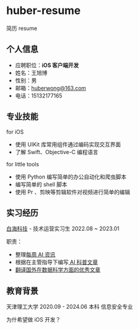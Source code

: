 # huber-resume

简历 resume


## 个人信息

- 应聘职位：**iOS 客户端开发**
- 姓名：王旭博
- 性别：男
- 邮箱：[huberwong@163.com](mailto:huberwong@163.com)
- 电话：15132177165

## 专业技能


for iOS

- 使用 UIKit 库常用组件通过编码实现交互界面
- 了解 Swift、Objective-C 编程语言


for little tools

- 使用 Python 编写简单的办公自动化和爬虫脚本
- 编写简单的 shell 脚本
- 使用 Pr 、剪映等剪辑软件对视频进行简单的编辑


## 实习经历


[白海科技](https://www.baihai.co/) - 技术运营实习生 2022.08 ~ 2023.01

职责：

- 整理[每周 AI 资讯](https://mp.weixin.qq.com/s/HeTeKCORFeR7q5lJeLhmOA)
- 根据在主管指导下编写[ AI 科普文章](https://mp.weixin.qq.com/s/lb-06V5IY-x6FrQLwgDF7g)
- [翻译国外在数据科学方面的优秀文章](https://mp.weixin.qq.com/s/M-i3C0JKLeJaKX4dFhR8ng)



## 教育背景

天津理工大学		2020.09 - 2024.06		本科		信息安全专业


为什希望做 iOS 开发？
